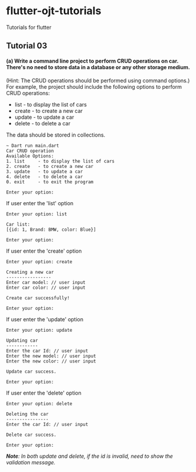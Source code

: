 # flutter-ojt-tutorials
Tutorials for flutter

## Tutorial 03

#### (a) Write a command line project to perform CRUD operations on car. There's no need to store data in a database or any other storage medium. 
(Hint: The CRUD operations should be performed using command options.)
    For example, the project should include the following options to perform CRUD operations:
- list     - to display the list of cars
- create   - to create a new car
- update   - to update a car
- delete   - to delete a car

 The data should be stored in collections.

```shell
~ Dart run main.dart
Car CRUD operation
Available Options:
1. list     - to display the list of cars
2. create   - to create a new car        
3. update   - to update a car
4. delete   - to delete a car
0. exit     - to exit the program     

Enter your option:
```
If user enter the 'list' option

```shell
Enter your option: list

Car list:
[{id: 1, Brand: BMW, color: Blue}]

Enter your option: 
```
If user enter the 'create' option
```shell
Enter your option: create

Creating a new car
-----------------
Enter car model: // user input
Enter car color: // user input

Create car successfully!

Enter your option: 
```
If user enter the 'update' option
```shell
Enter your option: update

Updating car
------------
Enter the car Id: // user input
Enter the new model: // user input
Enter the new color: // user input

Update car success.

Enter your option: 
```
If user enter the 'delete' option
```shell
Enter your option: delete

Deleting the car
----------------
Enter the car Id: // user input

Delete car success.

Enter your option: 
```

_**Note**: In both update and delete, if the id is invalid, need to show the validation message._

